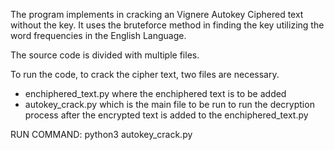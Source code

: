 The program implements in cracking an Vignere Autokey Ciphered text without the key. It uses the bruteforce method in finding the key utilizing the word frequencies in the English Language. 

The source code is divided with multiple files.

To run the code, to crack the cipher text, two files are necessary.
- enchiphered_text.py where the enchiphered text is to be added
- autokey_crack.py which is the main file to be run to run 
  the decryption process after the encrypted text is added 
  to the enchiphered_text.py

RUN COMMAND: python3 autokey_crack.py
